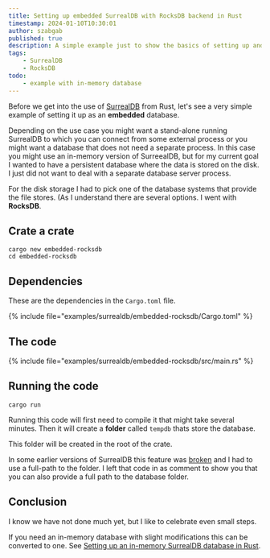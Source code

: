 ```yaml
---
title: Setting up embedded SurrealDB with RocksDB backend in Rust
timestamp: 2024-01-10T10:30:01
author: szabgab
published: true
description: A simple example just to show the basics of setting up and embedded SurrealDB database in Rust
tags:
    - SurrealDB
    - RocksDB
todo:
    - example with in-memory database
---
```


Before we get into the use of [SurrealDB](/surrealdb) from Rust, let's see a very simple example of setting it up as an **embedded** database.

Depending on the use case you might want a stand-alone running SurrealDB to which you can connect from some external process or you might want a database
that does not need a separate process. In this case you might use an in-memory version of SurreealDB, but for my current goal I wanted to have a persistent database
where the data is stored on the disk. I just did not want to deal with a separate database server process.

For the disk storage I had to pick one of the database systems that provide the file stores. (As I understand there are several options. I went with **RocksDB**.


## Crate a crate

```
cargo new embedded-rocksdb
cd embedded-rocksdb
```

## Dependencies

These are the dependencies in the `Cargo.toml` file.

{% include file="examples/surrealdb/embedded-rocksdb/Cargo.toml" %}

## The code

{% include file="examples/surrealdb/embedded-rocksdb/src/main.rs" %}


## Running the code

```
cargo run
```

Running this code will first need to compile it that might take several minutes. Then it will create a **folder** called `tempdb` thats store the database.

This folder will be created in the root of the crate.

In some earlier versions of SurrealDB this feature was [broken](https://github.com/surrealdb/docs.surrealdb.com/issues/185) and I had to use a full-path to the folder.
I left that code in as comment to show you that you can also provide a full path to the database folder.

## Conclusion

I know we have not done much yet, but I like to celebrate even small steps.

If you need an in-memory database with slight modifications this can be converted to one.
See [Setting up an in-memory SurrealDB database in Rust](/surrealdb-embedded-with-in-memory-database).


